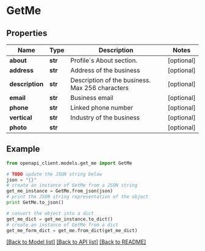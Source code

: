 # GetMe


## Properties
Name | Type | Description | Notes
------------ | ------------- | ------------- | -------------
**about** | **str** | Profile&#x60;s About section. | [optional] 
**address** | **str** | Address of the business | [optional] 
**description** | **str** | Description of the business. Max 256 characters | [optional] 
**email** | **str** | Business email | [optional] 
**phone** | **str** | Linked phone number | [optional] 
**vertical** | **str** | Industry of the business | [optional] 
**photo** | **str** |  | [optional] 

## Example

```python
from openapi_client.models.get_me import GetMe

# TODO update the JSON string below
json = "{}"
# create an instance of GetMe from a JSON string
get_me_instance = GetMe.from_json(json)
# print the JSON string representation of the object
print GetMe.to_json()

# convert the object into a dict
get_me_dict = get_me_instance.to_dict()
# create an instance of GetMe from a dict
get_me_form_dict = get_me.from_dict(get_me_dict)
```
[[Back to Model list]](../README.md#documentation-for-models) [[Back to API list]](../README.md#documentation-for-api-endpoints) [[Back to README]](../README.md)


